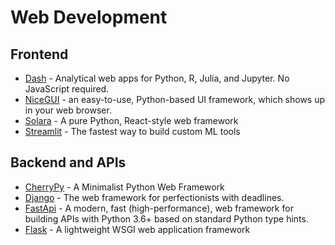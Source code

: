 # Web Development

## Frontend

- [Dash](https://github.com/plotly/dash) - Analytical web apps for Python, R, Julia, and Jupyter. No JavaScript required.
- [NiceGUI](https://nicegui.io/) - an easy-to-use, Python-based UI framework, which shows up in your web browser.
- [Solara](https://solara.dev/) - A pure Python, React-style web framework
- [Streamlit](https://streamlit.io/) - The fastest way to build custom ML tools

## Backend and APIs

- [CherryPy](https://cherrypy.org/) - A Minimalist Python Web Framework
- [Django](https://www.djangoproject.com/) - The web framework for perfectionists with deadlines.
- [FastApi](https://fastapi.tiangolo.com/) - A modern, fast (high-performance), web framework for building APIs with Python 3.6+ based on standard Python type hints.
- [Flask](https://flask.palletsprojects.com/) - A lightweight WSGI web application framework
